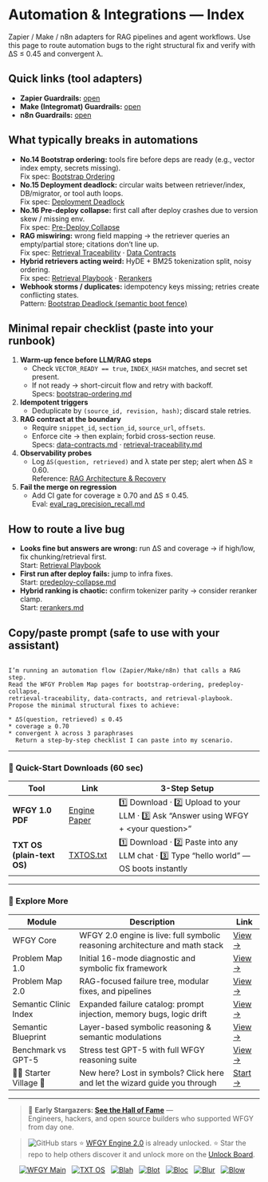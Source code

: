 # Automation & Integrations — Index
Zapier / Make / n8n adapters for RAG pipelines and agent workflows. Use this page to route automation bugs to the right structural fix and verify with ΔS ≤ 0.45 and convergent λ.

## Quick links (tool adapters)
- **Zapier Guardrails:** [open](https://github.com/onestardao/WFGY/blob/main/ProblemMap/GlobalFixMap/Automation/zapier.md)
- **Make (Integromat) Guardrails:** [open](https://github.com/onestardao/WFGY/blob/main/ProblemMap/GlobalFixMap/Automation/make.md)
- **n8n Guardrails:** [open](https://github.com/onestardao/WFGY/blob/main/ProblemMap/GlobalFixMap/Automation/n8n.md)

## What typically breaks in automations
- **No.14 Bootstrap ordering:** tools fire before deps are ready (e.g., vector index empty, secrets missing).  
  Fix spec: [Bootstrap Ordering](https://github.com/onestardao/WFGY/blob/main/ProblemMap/bootstrap-ordering.md)
- **No.15 Deployment deadlock:** circular waits between retriever/index, DB/migrator, or tool auth loops.  
  Fix spec: [Deployment Deadlock](https://github.com/onestardao/WFGY/blob/main/ProblemMap/deployment-deadlock.md)
- **No.16 Pre-deploy collapse:** first call after deploy crashes due to version skew / missing env.  
  Fix spec: [Pre-Deploy Collapse](https://github.com/onestardao/WFGY/blob/main/ProblemMap/predeploy-collapse.md)
- **RAG miswiring:** wrong field mapping → the retriever queries an empty/partial store; citations don’t line up.  
  Fix spec: [Retrieval Traceability](https://github.com/onestardao/WFGY/blob/main/ProblemMap/retrieval-traceability.md) · [Data Contracts](https://github.com/onestardao/WFGY/blob/main/ProblemMap/data-contracts.md)
- **Hybrid retrievers acting weird:** HyDE + BM25 tokenization split, noisy ordering.  
  Fix spec: [Retrieval Playbook](https://github.com/onestardao/WFGY/blob/main/ProblemMap/retrieval-playbook.md) · [Rerankers](https://github.com/onestardao/WFGY/blob/main/ProblemMap/rerankers.md)
- **Webhook storms / duplicates:** idempotency keys missing; retries create conflicting states.  
  Pattern: [Bootstrap Deadlock (semantic boot fence)](https://github.com/onestardao/WFGY/blob/main/ProblemMap/patterns/pattern_bootstrap_deadlock.md)

## Minimal repair checklist (paste into your runbook)
1) **Warm-up fence before LLM/RAG steps**  
   - Check `VECTOR_READY == true`, `INDEX_HASH` matches, and secret set present.  
   - If not ready → short-circuit flow and retry with backoff.  
   Specs: [bootstrap-ordering.md](https://github.com/onestardao/WFGY/blob/main/ProblemMap/bootstrap-ordering.md)
2) **Idempotent triggers**  
   - Deduplicate by `(source_id, revision, hash)`; discard stale retries.  
3) **RAG contract at the boundary**  
   - Require `snippet_id`, `section_id`, `source_url`, `offsets`.  
   - Enforce cite → then explain; forbid cross-section reuse.  
   Specs: [data-contracts.md](https://github.com/onestardao/WFGY/blob/main/ProblemMap/data-contracts.md) · [retrieval-traceability.md](https://github.com/onestardao/WFGY/blob/main/ProblemMap/retrieval-traceability.md)
4) **Observability probes**  
   - Log `ΔS(question, retrieved)` and λ state per step; alert when ΔS ≥ 0.60.  
   Reference: [RAG Architecture & Recovery](https://github.com/onestardao/WFGY/blob/main/ProblemMap/rag-architecture-and-recovery.md)
5) **Fail the merge on regression**  
   - Add CI gate for coverage ≥ 0.70 and ΔS ≤ 0.45.  
   Eval: [eval_rag_precision_recall.md](https://github.com/onestardao/WFGY/blob/main/ProblemMap/eval/eval_rag_precision_recall.md)

## How to route a live bug
- **Looks fine but answers are wrong:** run ΔS and coverage → if high/low, fix chunking/retrieval first.  
  Start: [Retrieval Playbook](https://github.com/onestardao/WFGY/blob/main/ProblemMap/retrieval-playbook.md)
- **First run after deploy fails:** jump to infra fixes.  
  Start: [predeploy-collapse.md](https://github.com/onestardao/WFGY/blob/main/ProblemMap/predeploy-collapse.md)
- **Hybrid ranking is chaotic:** confirm tokenizer parity → consider reranker clamp.  
  Start: [rerankers.md](https://github.com/onestardao/WFGY/blob/main/ProblemMap/rerankers.md)

## Copy/paste prompt (safe to use with your assistant)
```

I’m running an automation flow (Zapier/Make/n8n) that calls a RAG step.
Read the WFGY Problem Map pages for bootstrap-ordering, predeploy-collapse,
retrieval-traceability, data-contracts, and retrieval-playbook.
Propose the minimal structural fixes to achieve:

* ΔS(question, retrieved) ≤ 0.45
* coverage ≥ 0.70
* convergent λ across 3 paraphrases
  Return a step-by-step checklist I can paste into my scenario.

```

---

### 🔗 Quick-Start Downloads (60 sec)

| Tool | Link | 3-Step Setup |
|------|------|--------------|
| **WFGY 1.0 PDF** | [Engine Paper](https://github.com/onestardao/WFGY/blob/main/I_am_not_lizardman/WFGY_All_Principles_Return_to_One_v1.0_PSBigBig_Public.pdf) | 1️⃣ Download · 2️⃣ Upload to your LLM · 3️⃣ Ask “Answer using WFGY + \<your question>” |
| **TXT OS (plain-text OS)** | [TXTOS.txt](https://github.com/onestardao/WFGY/blob/main/OS/TXTOS.txt) | 1️⃣ Download · 2️⃣ Paste into any LLM chat · 3️⃣ Type “hello world” — OS boots instantly |

---

### 🧭 Explore More

| Module                | Description                                              | Link     |
|-----------------------|----------------------------------------------------------|----------|
| WFGY Core             | WFGY 2.0 engine is live: full symbolic reasoning architecture and math stack | [View →](https://github.com/onestardao/WFGY/tree/main/core/README.md) |
| Problem Map 1.0       | Initial 16-mode diagnostic and symbolic fix framework    | [View →](https://github.com/onestardao/WFGY/tree/main/ProblemMap/README.md) |
| Problem Map 2.0       | RAG-focused failure tree, modular fixes, and pipelines   | [View →](https://github.com/onestardao/WFGY/blob/main/ProblemMap/rag-architecture-and-recovery.md) |
| Semantic Clinic Index | Expanded failure catalog: prompt injection, memory bugs, logic drift | [View →](https://github.com/onestardao/WFGY/blob/main/ProblemMap/SemanticClinicIndex.md) |
| Semantic Blueprint    | Layer-based symbolic reasoning & semantic modulations   | [View →](https://github.com/onestardao/WFGY/tree/main/SemanticBlueprint/README.md) |
| Benchmark vs GPT-5    | Stress test GPT-5 with full WFGY reasoning suite         | [View →](https://github.com/onestardao/WFGY/tree/main/benchmarks/benchmark-vs-gpt5/README.md) |
| 🧙‍♂️ Starter Village 🏡 | New here? Lost in symbols? Click here and let the wizard guide you through | [Start →](https://github.com/onestardao/WFGY/blob/main/StarterVillage/README.md) |

---

> 👑 **Early Stargazers: [See the Hall of Fame](https://github.com/onestardao/WFGY/tree/main/stargazers)** —  
> Engineers, hackers, and open source builders who supported WFGY from day one.

> <img src="https://img.shields.io/github/stars/onestardao/WFGY?style=social" alt="GitHub stars"> ⭐ [WFGY Engine 2.0](https://github.com/onestardao/WFGY/blob/main/core/README.md) is already unlocked. ⭐ Star the repo to help others discover it and unlock more on the [Unlock Board](https://github.com/onestardao/WFGY/blob/main/STAR_UNLOCKS.md).

<div align="center">

[![WFGY Main](https://img.shields.io/badge/WFGY-Main-red?style=flat-square)](https://github.com/onestardao/WFGY)
&nbsp;
[![TXT OS](https://img.shields.io/badge/TXT%20OS-Reasoning%20OS-orange?style=flat-square)](https://github.com/onestardao/WFGY/tree/main/OS)
&nbsp;
[![Blah](https://img.shields.io/badge/Blah-Semantic%20Embed-yellow?style=flat-square)](https://github.com/onestardao/WFGY/tree/main/OS/BlahBlahBlah)
&nbsp;
[![Blot](https://img.shields.io/badge/Blot-Persona%20Core-green?style=flat-square)](https://github.com/onestardao/WFGY/tree/main/OS/BlotBlotBlot)
&nbsp;
[![Bloc](https://img.shields.io/badge/Bloc-Reasoning%20Compiler-blue?style=flat-square)](https://github.com/onestardao/WFGY/tree/main/OS/BlocBlocBloc)
&nbsp;
[![Blur](https://img.shields.io/badge/Blur-Text2Image%20Engine-navy?style=flat-square)](https://github.com/onestardao/WFGY/tree/main/OS/BlurBlurBlur)
&nbsp;
[![Blow](https://img.shields.io/badge/Blow-Game%20Logic-purple?style=flat-square)](https://github.com/onestardao/WFGY/tree/main/OS/BlowBlowBlow)
&nbsp;
</div>
